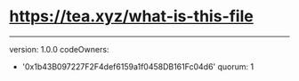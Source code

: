 # https://tea.xyz/what-is-this-file
---
version: 1.0.0
codeOwners:
  - '0x1b43B097227F2F4def6159a1f0458DB161Fc04d6'
quorum: 1

